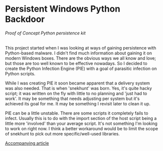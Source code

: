 # Persistent Windows Python Backdoor
###### Proof of Concept Python persistence kit

This project started when I was looking at ways of gaining persistence with
Python-based malware. I didn't find much information about gaining it on modern
Windows boxes. There are the obvious ways we all know and love; but those are
too well known to be effective nowadays. So I decided to create the Python
Infection Engine (PIE) with a goal of parasitic infection on Python scripts.

While I was creating PIE it soon became apparent that a delivery system was also
needed. That is when 'snekhunt' was born. Yes, it's quite hacky script; it was
written on the fly with little to no planning and 'just had to work'. It may be
something that needs adjusting per system but it's achieved its goal for me. It
may be something I revisit later to clean it up.

PIE can be a little unstable. There are some scripts it completely fails to
infect. Usually this is to do with the import section of the host script being
a little more 'involved' than your average script. It's not something I'm
looking to work on right now. I think a better workaround would be to limit the
scope of snekhunt to pick out more specific/well-used libraries.

[Accompanying article](https://redskal.medium.com/python-malware-persistence-with-windows-65eb7ed02334)